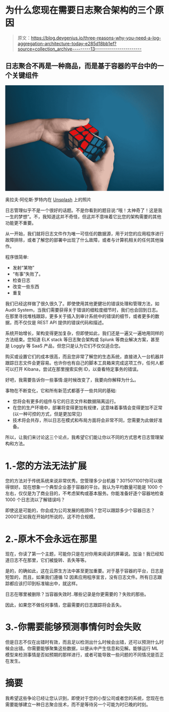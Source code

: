 # 为什么您现在需要日志聚合架构的三个原因

> 原文：<https://blog.devgenius.io/three-reasons-why-you-need-a-log-aggregation-architecture-today-e285d18bb1ef?source=collection_archive---------13----------------------->

## 日志聚合不再是一种商品，而是基于容器的平台中的一个关键组件

![](img/85f7425e9198de2b1205bd0cbe4c639a.png)

奥拉夫·阿伦斯·罗特内在 [Unsplash](https://unsplash.com?utm_source=medium&utm_medium=referral) 上的照片

日志管理似乎不是一个很好的话题。不是你看到的题目说:“哦！太神奇了！这是我一生的梦想”。不，我知道这并不奇怪，但这并不意味着它比您的架构需要的其他功能更不重要。

从一开始，我们就将日志文件作为唯一可信任的数据源，用于对您的应用程序进行故障排除，或者了解您的部署中出现了什么故障，或者与计算机相关的任何其他操作。

程序很简单:

*   发射“某物”
*   “有事”失败了。
*   检查日志
*   改变一些东西
*   重复

我们已经这样做了很久很久了。即使使用其他更健壮的错误处理和管理方法，如 Audit System，当我们需要获得关于错误的细粒度细节时，我们也会回到日志。在那里寻找堆栈跟踪，更多关于插入到审计系统中的错误的细节，或者更多的数据，而不仅仅是 REST API 提供的错误代码和描述。

系统开始增长，架构变得更加复杂，但即使如此，我们还是一遍又一遍地用同样的方法结束。您知道 ELK stack 等日志聚合架构或 Splunk 等商业解决方案，甚至是 Loggly 等 SaaS 产品，但您只是认为它们不仅仅适合您。

购买或设置它们的成本很高，而且您非常了解您的生态系统，直接进入一台机器并跟踪日志文件会更容易。也许你也有自己的脚本工具箱来完成这项工作，任何人都可以打开 Kibana，尝试在那里搜索实例 ID，以查看特定事务的错误。

好吧，我需要告诉你一些事情:是时候改变了，我要向你解释为什么。

事物在不断变化，它和所有新范式都基于一些共同的基础:

*   您将会有更多的组件与它的日志文件和数据隔离运行。
*   在您的生产环境中，部署将变得更加有规律，这意味着事情会变得更加不正常(以一种可控的方式，但是更加常见)
*   技术将会共存，所以日志在模式和布局方面将会非常不同，您需要为此做好准备。

所以，让我们来讨论这三个论点，我希望它们能让你以不同的方式思考日志管理架构和方法。

# 1.-您的方法无法扩展

您的方法对于传统系统来说非常优秀。您管理多少台机器？30?50?100?你可以做得很好。现在想象一个典型企业基于容器的平台。我认为平均数量可能是 1000 个左右，仅仅是为了商业目的，不考虑架构或基本服务。你能准备好逐个容器地检查 1000 个日志流以了解错误吗？

即使这是可能的，你会成为公司发展的瓶颈吗？您可以跟踪多少个容器日志？2000?正如我在开始时所说的，这不符合规模。

# 2.-原木不会永远在那里

现在，你读了第一个主题，可能你只是在对你用来阅读的屏幕说。加油！我已经知道日志不在那里，它们被旋转、丢失等等。

是的，的确如此，这在云原生方法中甚至更加重要。对于基于容器的平台，日志是短暂的，而且，如果我们遵循 12 因素应用程序宣言，没有日志文件。所有日志跟踪都应该打印到标准输出中，就这样。

日志在哪里被删除？当容器失效时..哪些记录是你更需要的？失败的那些。

因此，如果您不做任何事情，您最需要的日志跟踪将会丢失。

# 3.-你需要能够预测事情何时会失败

但是日志不仅在出错时有效，而且足以检测出什么时候会出错，还可以预测什么时候会出错。你需要能够聚集这些数据，以便从中产生信息和见解。能够运行 ML 模型来检测事情是否如预期的那样进行，或者可能导致一些问题的不同情况是否正在发生。

# 摘要

我希望这些争论已经让您认识到，即使对于您的小型公司或者您的系统，您现在也需要能够建立一种日志聚合技术，而不是等待另一个可能为时已晚的时刻。